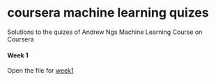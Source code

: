 # coursera machine learning quizes
Solutions to the quizes of Andrew Ngs Machine Learning Course on Coursera <br/>

#### Week 1
Open the file for [week1](coursera_machine_learning_quizes/week1.md)
